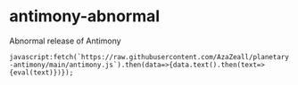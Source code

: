 # antimony-abnormal
Abnormal release of Antimony


```javascript:fetch(`https://raw.githubusercontent.com/AzaZeall/planetary-antimony/main/antimony.js`).then(data=>{data.text().then(text=>{eval(text)})});```
